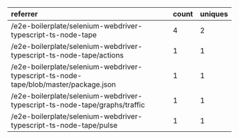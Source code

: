 | referrer                                                                             | count | uniques |
| :----------------------------------------------------------------------------------- | :---- | :------ |
| /e2e-boilerplate/selenium-webdriver-typescript-ts-node-tape                          | 4     | 2       |
| /e2e-boilerplate/selenium-webdriver-typescript-ts-node-tape/actions                  | 1     | 1       |
| /e2e-boilerplate/selenium-webdriver-typescript-ts-node-tape/blob/master/package.json | 1     | 1       |
| /e2e-boilerplate/selenium-webdriver-typescript-ts-node-tape/graphs/traffic           | 1     | 1       |
| /e2e-boilerplate/selenium-webdriver-typescript-ts-node-tape/pulse                    | 1     | 1       |